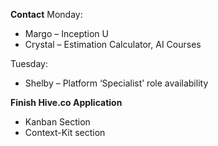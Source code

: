 **Contact** Monday:

- Margo – Inception U
- Crystal – Estimation Calculator, AI Courses

Tuesday:

- Shelby – Platform ‘Specialist’ role availability

**Finish Hive.co Application**

- Kanban Section
- Context-Kit section